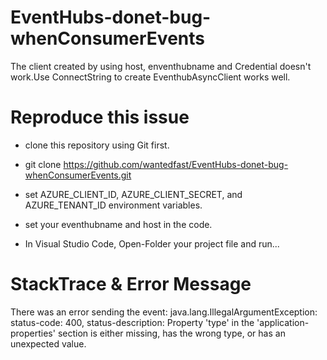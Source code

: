 # EventHubs-donet-bug-whenConsumerEvents
The client created by using host, enventhubname and Credential doesn't work.Use ConnectString to  create EventhubAsyncClient works well. 

# Reproduce this issue
- clone this repository using Git first.

- git clone https://github.com/wantedfast/EventHubs-donet-bug-whenConsumerEvents.git

- set AZURE_CLIENT_ID, AZURE_CLIENT_SECRET, and AZURE_TENANT_ID environment variables.

- set your eventhubname and host in the code. 

- In Visual Studio Code, Open-Folder your project file and run...

# StackTrace & Error Message

There was an error sending the event: java.lang.IllegalArgumentException: status-code: 400, status-description: Property 'type' in the 'application-properties' section is either missing, has the wrong type, or has an unexpected value.
